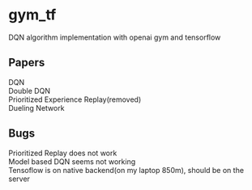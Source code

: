 # gym_tf
DQN algorithm implementation with openai gym and tensorflow  
## Papers
DQN  
Double DQN  
Prioritized Experience Replay(removed)  
Dueling Network  
## Bugs
Prioritized Replay does not work  
Model based DQN seems not working  
Tensoflow is on native backend(on my laptop 850m), should be on the server
